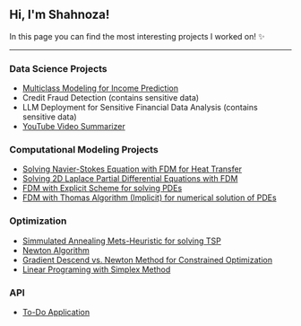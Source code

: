 ## Hi, I'm Shahnoza!
In this page you can find the most interesting projects I worked on! ✨

---

### Data Science Projects
* [Multiclass Modeling for Income Prediction](https://github.com/shahnoza871/glopop-s-multiclass-modeling/tree/master)
* Credit Fraud Detection (contains sensitive data)
* LLM Deployment for Sensitive Financial Data Analysis (contains sensitive data)
* [YouTube Video Summarizer](https://github.com/shahnoza871/video-summarizer)

 ### Computational Modeling Projects
 * [Solving Navier-Stokes Equation with FDM for Heat Transfer](https://github.com/shahnoza871/computational-models/tree/main/Navier%20Stokes%20Equation)
 * [Solving 2D Laplace Partial Differential Equations with FDM](https://github.com/shahnoza871/computational-models/tree/main/2D%20Laplace%20Equation%20Numerical%20Solution)
 * [FDM with Explicit Scheme for solving PDEs](https://github.com/shahnoza871/computational-models/tree/main/Explicit%20Scheme)
 * [FDM with Thomas Algorithm (Implicit) for numerical solution of PDEs](https://github.com/shahnoza871/computational-models/tree/main/Thomas%20Algorithm)

 ### Optimization
 * [Simmulated Annealing Mets-Heuristic for solving TSP](https://github.com/shahnoza871/simulated-annealing-optimization-for-TSP)
 * [Newton Algorithm](https://github.com/shahnoza871/newton-constrained-optimization)
 * [Gradient Descend vs. Newton Method for Constrained Optimization](https://github.com/shahnoza871/gradieint-descent-vs.-newton-method)
 * [Linear Programing with Simplex Method](http://github.com/shahnoza871/simplex-method-LP) 

### API
* [To-Do Application](https://github.com/shahnoza871/orion-bank-internship-project)
